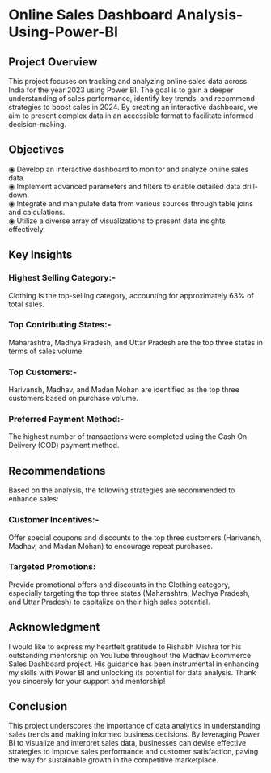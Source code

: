 # Online Sales Dashboard Analysis-Using-Power-BI
## Project Overview
This project focuses on tracking and analyzing online sales data across India for the year 2023 using Power BI. The goal is to gain a deeper understanding of sales performance, identify key trends, and recommend strategies to boost sales in 2024. By creating an interactive dashboard, we aim to present complex data in an accessible format to facilitate informed decision-making.



## Objectives
◉ Develop an interactive dashboard to monitor and analyze online sales data.<br>
◉ Implement advanced parameters and filters to enable detailed data drill-down.<br>
◉ Integrate and manipulate data from various sources through table joins and calculations.<br>
◉ Utilize a diverse array of visualizations to present data insights effectively.<br>


## Key Insights
### Highest Selling Category:-
Clothing is the top-selling category, accounting for approximately 63% of total sales.
### Top Contributing States:-
Maharashtra, Madhya Pradesh, and Uttar Pradesh are the top three states in terms of sales volume.
### Top Customers:-
Harivansh, Madhav, and Madan Mohan are identified as the top three customers based on purchase volume.
### Preferred Payment Method:- 
The highest number of transactions were completed using the Cash On Delivery (COD) payment method.




## Recommendations
Based on the analysis, the following strategies are recommended to enhance sales:

### Customer Incentives:-
Offer special coupons and discounts to the top three customers (Harivansh, Madhav, and Madan Mohan) to encourage repeat purchases.

### Targeted Promotions:
Provide promotional offers and discounts in the Clothing category, especially targeting the top three states (Maharashtra, Madhya Pradesh, and Uttar Pradesh) to capitalize on their high sales potential.


## Acknowledgment
I would like to express my heartfelt gratitude to Rishabh Mishra for his outstanding mentorship on YouTube throughout the Madhav Ecommerce Sales Dashboard project. His guidance has been instrumental in enhancing my skills with Power BI and unlocking its potential for data analysis. Thank you sincerely for your support and mentorship!

## Conclusion
This project underscores the importance of data analytics in understanding sales trends and making informed business decisions. By leveraging Power BI to visualize and interpret sales data, businesses can devise effective strategies to improve sales performance and customer satisfaction, paving the way for sustainable growth in the competitive marketplace.





